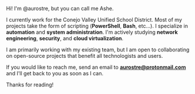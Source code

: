 Hi! I'm @aurostre, but you can call me Ashe.

I currently work for the Conejo Valley Unified School District. Most of my projects take the form of scripting (**PowerShell**, **Bash**, etc...). I specialize in **automation** and **system administration**. I'm actively studying **network engineering**, **security**, and **cloud virtualization**.

I am primarily working with my existing team, but I am open to collaborating on open-source projects that benefit all technologists and users.

If you would like to reach me, send an email to **aurostre@protonmail.com** and I'll get back to you as soon as I can.

Thanks for reading!
